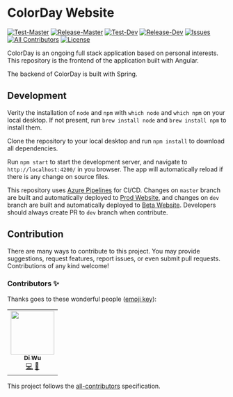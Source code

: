 # ColorDay Website
<!-- ALL-CONTRIBUTORS-BADGE:START - Do not remove or modify this section -->
[![Test-Master](https://img.shields.io/azure-devops/tests/brycenycuu/colorDay/5/master?label=test-prod)](https://dev.azure.com/brycenycuu/colorDay/_build?definitionId=5&_a=summary)
[![Release-Master](https://img.shields.io/azure-devops/release/brycenycuu/59c751dd-bc15-46cb-9341-20abcd916e36/3/3?label=release-prod)](https://dev.azure.com/brycenycuu/colorDay/_release?view=all&_a=releases&definitionId=3)
[![Test-Dev](https://img.shields.io/azure-devops/tests/brycenycuu/colorDay/7/master?label=test-beta)](https://dev.azure.com/brycenycuu/colorDay/_build?definitionId=7&_a=summary)
[![Release-Dev](https://img.shields.io/azure-devops/release/brycenycuu/59c751dd-bc15-46cb-9341-20abcd916e36/5/5?label=release-beta)](https://dev.azure.com/brycenycuu/colorDay/_release?view=all&_a=releases&definitionId=5)
[![Issues](https://img.shields.io/github/issues/brycenycuu/colorday-website)](https://github.com/brycenycuu/colorday-website/issues)
[![All Contributors](https://img.shields.io/badge/all_contributors-1-orange.svg?style=flat)](#contributors-)
[![License](https://img.shields.io/github/license/brycenycuu/colorday-website)]()
<!-- ALL-CONTRIBUTORS-BADGE:END -->

ColorDay is an ongoing full stack application based on personal interests. This repository is the frontend of the application built with Angular.

The backend of ColorDay is built with Spring.

## Development

Verity the installation of `node` and `npm` with `which node` and `which npm` on your local desktop. If not present, run `brew install node` and `brew install npm` to install them.

Clone the repository to your local desktop and run `npm install` to download all dependencies. 

Run `npm start` to start the development server, and navigate to `http://localhost:4200/` in you browser. The app will automatically reload if there is any change on source files.

This repository uses [Azure Pipelines](https://dev.azure.com/brycenycuu/colorDay/_build) for CI/CD. Changes on `master` branch are built and automatically deployed to [Prod Website](https://colordayweb.azurewebsites.net), and changes on `dev` branch are built and automatically deployed to [Beta Website](https://colordaywebbeta.azurewebsites.net). Developers should always create PR to `dev` branch when contribute.

## Contribution

There are many ways to contribute to this project. You may provide suggestions, request features, report issues, or even submit pull requests. Contributions of any kind welcome!

### Contributors ✨

Thanks goes to these wonderful people ([emoji key](https://allcontributors.org/docs/en/emoji-key)):

<!-- ALL-CONTRIBUTORS-LIST:START - Do not remove or modify this section -->
<!-- prettier-ignore-start -->
<!-- markdownlint-disable -->
<table>
  <tr>
    <td align="center"><a href="http://diwu.tech"><img src="https://avatars2.githubusercontent.com/u/28286130?v=4" width="100px;" alt=""/><br /><sub><b>Di Wu</b></sub></a><br /><a href="https://github.com/brycenycuu/colorday-website/commits?author=brycenycuu" title="Code">💻</a> <a href="https://github.com/brycenycuu/colorday-website/commits?author=brycenycuu" title="Documentation">📖</a></td>
  </tr>
</table>

<!-- markdownlint-enable -->
<!-- prettier-ignore-end -->
<!-- ALL-CONTRIBUTORS-LIST:END -->

This project follows the [all-contributors](https://github.com/all-contributors/all-contributors) specification.
